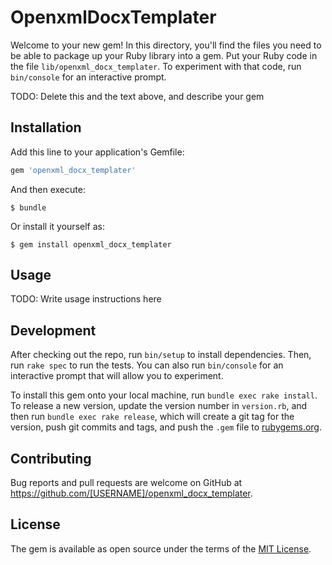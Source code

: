 # OpenxmlDocxTemplater

Welcome to your new gem! In this directory, you'll find the files you need to be able to package up your Ruby library into a gem. Put your Ruby code in the file `lib/openxml_docx_templater`. To experiment with that code, run `bin/console` for an interactive prompt.

TODO: Delete this and the text above, and describe your gem

## Installation

Add this line to your application's Gemfile:

```ruby
gem 'openxml_docx_templater'
```

And then execute:

    $ bundle

Or install it yourself as:

    $ gem install openxml_docx_templater

## Usage

TODO: Write usage instructions here

## Development

After checking out the repo, run `bin/setup` to install dependencies. Then, run `rake spec` to run the tests. You can also run `bin/console` for an interactive prompt that will allow you to experiment.

To install this gem onto your local machine, run `bundle exec rake install`. To release a new version, update the version number in `version.rb`, and then run `bundle exec rake release`, which will create a git tag for the version, push git commits and tags, and push the `.gem` file to [rubygems.org](https://rubygems.org).

## Contributing

Bug reports and pull requests are welcome on GitHub at https://github.com/[USERNAME]/openxml_docx_templater.


## License

The gem is available as open source under the terms of the [MIT License](http://opensource.org/licenses/MIT).

